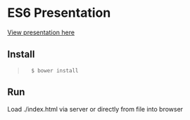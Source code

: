# ES6 Presentation
[View presentation here](http://lesson.vs.am/es6/#/)

## Install
>       $ bower install

## Run
Load ./index.html via server or directly from file into browser
